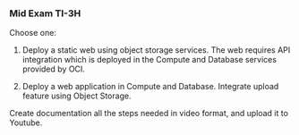 ### Mid Exam TI-3H
Choose one:

1. Deploy a static web using object storage services. The web requires API integration which is deployed in the Compute and Database services provided by OCI.

2. Deploy a web application in Compute and Database. Integrate upload feature using Object Storage.

Create documentation all the steps needed in video format, and upload it to Youtube.